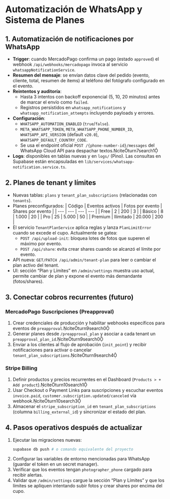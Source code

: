 # Automatización de WhatsApp y Sistema de Planes

## 1. Automatización de notificaciones por WhatsApp
- **Trigger**: cuando MercadoPago confirma un pago (estado `approved`) el webhook `/api/webhooks/mercadopago` invoca al servicio `whatsappNotificationService`.
- **Resumen del mensaje**: se envían datos clave del pedido (evento, cliente, total, resumen de ítems) al teléfono del fotógrafo configurado en el evento.
- **Reintentos y auditoría**:
  - Hasta 3 intentos con backoff exponencial (5, 10, 20 minutos) antes de marcar el envío como `failed`.
  - Registros persistidos en `whatsapp_notifications` y `whatsapp_notification_attempts` incluyendo payloads y errores.
- **Configuración**:
  - `WHATSAPP_AUTOMATION_ENABLED` (`true`/`false`).
  - `META_WHATSAPP_TOKEN`, `META_WHATSAPP_PHONE_NUMBER_ID`, `WHATSAPP_API_VERSION` (default `v20.0`), `WHATSAPP_DEFAULT_COUNTRY_CODE`.
  - Se usa el endpoint oficial `POST /{phone-number-id}/messages` del WhatsApp Cloud API para despachar textos.citeturn7search1
- **Logs**: disponibles en tablas nuevas y en `logs/` (Pino). Las consultas en Supabase están encapsuladas en `lib/services/whatsapp-notification.service.ts`.

## 2. Planes de tenant y límites
- Nuevas tablas: `plans` y `tenant_plan_subscriptions` (relacionadas con `tenants`).
- Planes preconfigurados:
  | Código | Eventos activos | Fotos por evento | Shares por evento |
  | --- | --- | --- | --- |
  | Free | 2 | 200 | 3 |
  | Básico | 8 | 1.000 | 20 |
  | Pro | 25 | 5.000 | 50 |
  | Premium | Ilimitado | 20.000 | 200 |
- El servicio `TenantPlanService` aplica reglas y lanza `PlanLimitError` cuando se excede el cupo. Actualmente se gatea:
  - `POST /api/upload-init`: bloquea lotes de fotos que superen el máximo por evento.
  - `POST /api/share`: evita crear shares cuando se alcanzó el límite por evento.
- API nueva: `GET/PATCH /api/admin/tenant-plan` para leer o cambiar el plan activo del tenant.
- UI: sección “Plan y Límites” en `/admin/settings` muestra uso actual, permite cambiar de plan y expone el evento más demandante (fotos/shares).

## 3. Conectar cobros recurrentes (futuro)
### MercadoPago Suscripciones (Preapproval)
1. Crear credenciales de producción y habilitar webhooks específicos para eventos de `preapproval`.citeturn9search0
2. Generar planes desde `/preapproval_plan` y asociar a cada tenant un `preapproval_plan_id`.citeturn9search0
3. Enviar a los clientes al flujo de aprobación (`init_point`) y recibir notificaciones para activar o cancelar `tenant_plan_subscriptions`.citeturn9search4

### Stripe Billing
1. Definir productos y precios recurrentes en el Dashboard (`Products > + Add product`).citeturn10search1
2. Usar Checkout o Payment Links para suscripciones y escuchar eventos `invoice.paid`, `customer.subscription.updated/canceled` vía webhook.citeturn10search3
3. Almacenar el `stripe_subscription_id` en `tenant_plan_subscriptions` (columna `billing_external_id`) y sincronizar el estado del plan.

## 4. Pasos operativos después de actualizar
1. Ejecutar las migraciones nuevas:
   ```bash
   supabase db push # o comando equivalente del proyecto
   ```
2. Configurar las variables de entorno mencionadas para WhatsApp (guardar el token en un secret manager).
3. Verificar que los eventos tengan `photographer_phone` cargado para recibir alertas.
4. Validar que `/admin/settings` cargue la sección “Plan y Límites” y que los límites se apliquen intentando subir fotos y crear shares por encima del cupo.
